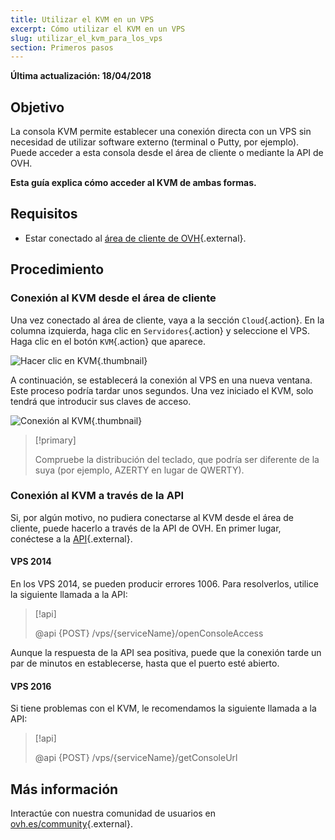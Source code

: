 ```yaml
---
title: Utilizar el KVM en un VPS
excerpt: Cómo utilizar el KVM en un VPS
slug: utilizar_el_kvm_para_los_vps
section: Primeros pasos
---
```


**Última actualización: 18/04/2018**

## Objetivo

La consola KVM permite establecer una conexión directa con un VPS sin necesidad de utilizar software externo (terminal o Putty, por ejemplo). Puede acceder a esta consola desde el área de cliente o mediante la API de OVH.  

**Esta guía explica cómo acceder al KVM de ambas formas.**

## Requisitos

- Estar conectado al [área de cliente de OVH](https://ca.ovh.com/auth/?action=gotomanager){.external}.

## Procedimiento

### Conexión al KVM desde el área de cliente

Una vez conectado al área de cliente, vaya a la sección  `Cloud`{.action}. En la columna izquierda, haga clic en `Servidores`{.action} y seleccione el VPS. Haga clic en el botón `KVM`{.action} que aparece.

![Hacer clic en KVM](images/activating_kvm_manager.png){.thumbnail}

 
A continuación, se establecerá la conexión al VPS en una nueva ventana. Este proceso podría tardar unos segundos. Una vez iniciado el KVM, solo tendrá que introducir sus claves de acceso.

![Conexión al KVM](images/kvm_screen.png){.thumbnail}

> [!primary]
>
> Compruebe la distribución del teclado, que podría ser diferente de la suya (por ejemplo, AZERTY en lugar de QWERTY).
>

### Conexión al KVM a través de la API

Si, por algún motivo, no pudiera conectarse al KVM desde el área de cliente, puede hacerlo a través de la API de OVH. En primer lugar, conéctese a la [API](https://api.ovh.com/){.external}.

#### VPS 2014

En los VPS 2014, se pueden producir errores 1006. Para resolverlos, utilice la siguiente llamada a la API:

> [!api]
>
> @api {POST} /vps/{serviceName}/openConsoleAccess
>

Aunque la respuesta de la API sea positiva, puede que la conexión tarde un par de minutos en establecerse, hasta que el puerto esté abierto.

#### VPS 2016

Si tiene problemas con el KVM, le recomendamos la siguiente llamada a la API:

> [!api]
>
> @api {POST} /vps/{serviceName}/getConsoleUrl
>

## Más información

Interactúe con nuestra comunidad de usuarios en [ovh.es/community](https://www.ovh.es/community/){.external}.

